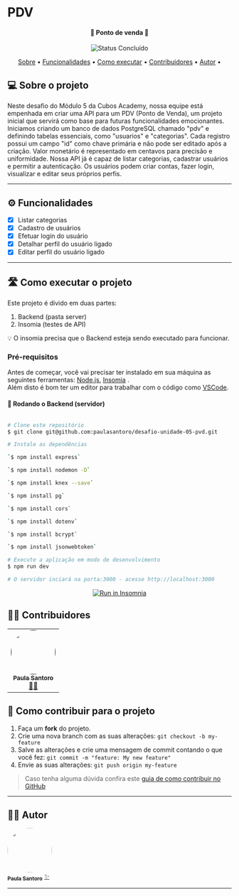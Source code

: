 # PDV 
<h4 align="center"> 
	🚧 Ponto de venda 🚧
</h4>

<p align="center">
	<img alt="Status Concluído" src="https://img.shields.io/badge/STATUS-CONCLU%C3%8DDO-brightgreen">
</p> 

<p align="center">
 <a href="#-sobre-o-projeto">Sobre</a> •
 <a href="#-funcionalidades">Funcionalidades</a> •
 <a href="#-como-executar-o-projeto">Como executar</a> • 
 <a href="#-contribuidores">Contribuidores</a> • 
 <a href="#-autor">Autor</a> • 
</p>

## 💻 Sobre o projeto

Neste desafio do Módulo 5 da Cubos Academy, nossa equipe está empenhada em criar uma API para um PDV (Ponto de Venda), um projeto inicial que servirá como base para futuras funcionalidades emocionantes.
Iniciamos criando um banco de dados PostgreSQL chamado "pdv" e definindo tabelas essenciais, como "usuarios" e "categorias". Cada registro possui um campo "id" como chave primária e não pode ser editado após a criação. Valor monetário é representado em centavos para precisão e uniformidade.
Nossa API já é capaz de listar categorias, cadastrar usuários e permitir a autenticação. Os usuários podem criar contas, fazer login, visualizar e editar seus próprios perfis.

---

## ⚙️ Funcionalidades

- [x] Listar categorias
- [x] Cadastro de usuários
- [x] Efetuar login do usuário
- [x] Detalhar perfil do usuário ligado
- [x] Editar perfil do usuário ligado
---

## 🛣️ Como executar o projeto

Este projeto é divido em duas partes:
1. Backend (pasta server)
2. Insomia (testes de API)

💡 O insomia precisa que o Backend esteja sendo executado para funcionar.

### Pré-requisitos

Antes de começar, você vai precisar ter instalado em sua máquina as seguintes ferramentas:
[Node.js](https://nodejs.org/en/), [Insomia](https://insomnia.rest/download) . 
<br> Além disto é bom ter um editor para trabalhar com o código como [VSCode](https://code.visualstudio.com/).

#### 🎲 Rodando o Backend (servidor)

```bash

# Clone este repositório
$ git clone git@github.com:paulasantoro/desafio-unidade-05-pvd.git

# Instale as dependências

`$ npm install express`

`$ npm install nodemon -D`

`$ npm install knex --save`

`$ npm install pg`

`$ npm install cors`

`$ npm install dotenv`

`$ npm install bcrypt`

`$ npm install jsonwebtoken`

# Execute a aplicação em modo de desenvolvimento
$ npm run dev

# O servidor inciará na porta:3000 - acesse http://localhost:3000  

```
<p align="center">
  <a href="https://github.com/cubos-academy/academy-template-readme-projects" target="_blank"><img src="https://insomnia.rest/images/run.svg" alt="Run in Insomnia"></a>
</p>



## 👨‍💻 Contribuidores
<table>
  <tr>
    <td align="center"><a href=""><img style="border-radius: 50%;" src="https://github.com/paulasantoro/desafio-unidade-2/blob/main/IMG_00-16.jpg" width="100px;" alt=""/><br /><sub><b>Paula Santoro </b></sub></a><br /><a href="https://cubos.academy/" title="">👨‍💻</a></td>
  </tr>
</table>

## 💪 Como contribuir para o projeto

1. Faça um **fork** do projeto.
2. Crie uma nova branch com as suas alterações: `git checkout -b my-feature`
3. Salve as alterações e crie uma mensagem de commit contando o que você fez: `git commit -m "feature: My new feature"`
4. Envie as suas alterações: `git push origin my-feature`
> Caso tenha alguma dúvida confira este [guia de como contribuir no GitHub](./CONTRIBUTING.md)

---
## 🧙‍♂️ Autor
 <img style="border-radius: 50%;" src="https://media.licdn.com/dms/image/D4D03AQEDfulqSVXZqw/profile-displayphoto-shrink_200_200/0/1674667231041?e=1688601600&v=beta&t=C-f9fp3xJDwXm1u4c6eMwpWfVIyW0eCTDAKGIyNdRJA" width="100px;" alt=""/>
 <br /> <sub><b>Paula Santoro</b></sub></a> <a href="" title="">✨</a>
 <br />

---
